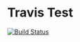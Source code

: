 # Travis Test

[![Build Status](https://travis-ci.org/brehar/travis-test.svg?branch=master)](https://travis-ci.org/brehar/travis-test)
